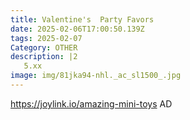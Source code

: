 ```yaml
---
title: Valentine's  Party Favors
date: 2025-02-06T17:00:50.139Z
tags: 2025-02-07
Category: OTHER
description: |2
   5.xx
image: img/81jka94-nhl._ac_sl1500_.jpg
---
```



https://joylink.io/amazing-mini-toys
AD
